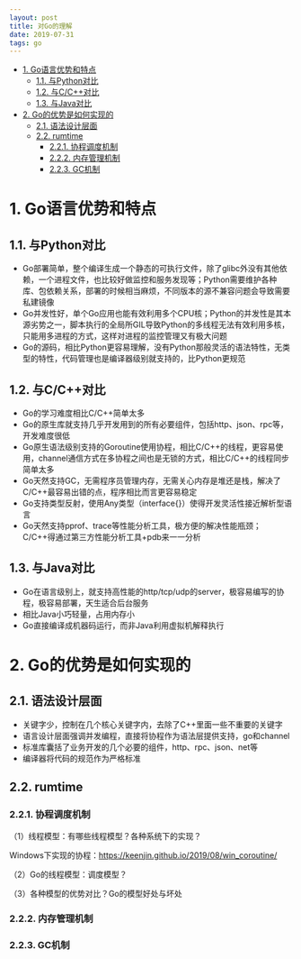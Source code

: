 ```yaml
---
layout: post
title: 对Go的理解
date: 2019-07-31
tags: go
---
```


<!-- TOC -->

- [1. Go语言优势和特点](#1-go语言优势和特点)
    - [1.1. 与Python对比](#11-与python对比)
    - [1.2. 与C/C++对比](#12-与cc对比)
    - [1.3. 与Java对比](#13-与java对比)
- [2. Go的优势是如何实现的](#2-go的优势是如何实现的)
    - [2.1. 语法设计层面](#21-语法设计层面)
    - [2.2. rumtime](#22-rumtime)
        - [2.2.1. 协程调度机制](#221-协程调度机制)
        - [2.2.2. 内存管理机制](#222-内存管理机制)
        - [2.2.3. GC机制](#223-gc机制)

<!-- /TOC -->

# 1. Go语言优势和特点

## 1.1. 与Python对比

- Go部署简单，整个编译生成一个静态的可执行文件，除了glibc外没有其他依赖，一个进程文件，也比较好做监控和服务发现等；Python需要维护各种库、包依赖关系，部署的时候相当麻烦，不同版本的源不兼容问题会导致需要私建镜像
- Go并发性好，单个Go应用也能有效利用多个CPU核；Python的并发性是其本源劣势之一，脚本执行的全局所GIL导致Python的多线程无法有效利用多核，只能用多进程的方式，这样对进程的监控管理又有极大问题
- Go的源码，相比Python更容易理解，没有Python那般灵活的语法特性，无类型的特性，代码管理也是编译器级别就支持的，比Python更规范

## 1.2. 与C/C++对比

- Go的学习难度相比C/C++简单太多
- Go的原生库就支持几乎开发用到的所有必要组件，包括http、json、rpc等，开发难度很低
- Go原生语法级别支持的Goroutine使用协程，相比C/C++的线程，更容易使用，channel通信方式在多协程之间也是无锁的方式，相比C/C++的线程同步简单太多
- Go天然支持GC，无需程序员管理内存，无需关心内存是堆还是栈，解决了C/C++最容易出错的点，程序相比而言更容易稳定
- Go支持类型反射，使用Any类型（interface{}）使得开发灵活性接近解析型语言
- Go天然支持pprof、trace等性能分析工具，极方便的解决性能瓶颈；C/C++得通过第三方性能分析工具+pdb来一一分析

## 1.3. 与Java对比

- Go在语言级别上，就支持高性能的http/tcp/udp的server，极容易编写的协程，极容易部署，天生适合后台服务
- 相比Java小巧轻量，占用内存小
- Go直接编译成机器码运行，而非Java利用虚拟机解释执行

# 2. Go的优势是如何实现的

## 2.1. 语法设计层面

- 关键字少，控制在几个核心关键字内，去除了C++里面一些不重要的关键字
- 语言设计层面强调并发编程，直接将协程作为语法层提供支持，go和channel
- 标准库囊括了业务开发的几个必要的组件，http、rpc、json、net等
- 编译器将代码的规范作为严格标准

## 2.2. rumtime

### 2.2.1. 协程调度机制

（1）线程模型：有哪些线程模型？各种系统下的实现？  

Windows下实现的协程：<https://keenjin.github.io/2019/08/win_coroutine/>  

（2）Go的线程模型：调度模型？  

（3）各种模型的优势对比？Go的模型好处与坏处

### 2.2.2. 内存管理机制

### 2.2.3. GC机制
